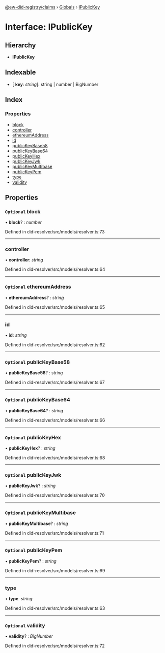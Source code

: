 [@ew-did-registry/claims](../README.md) › [Globals](../globals.md) › [IPublicKey](ipublickey.md)

# Interface: IPublicKey

## Hierarchy

* **IPublicKey**

## Indexable

* \[ **key**: *string*\]: string | number | BigNumber

## Index

### Properties

* [block](ipublickey.md#optional-block)
* [controller](ipublickey.md#controller)
* [ethereumAddress](ipublickey.md#optional-ethereumaddress)
* [id](ipublickey.md#id)
* [publicKeyBase58](ipublickey.md#optional-publickeybase58)
* [publicKeyBase64](ipublickey.md#optional-publickeybase64)
* [publicKeyHex](ipublickey.md#optional-publickeyhex)
* [publicKeyJwk](ipublickey.md#optional-publickeyjwk)
* [publicKeyMultibase](ipublickey.md#optional-publickeymultibase)
* [publicKeyPem](ipublickey.md#optional-publickeypem)
* [type](ipublickey.md#type)
* [validity](ipublickey.md#optional-validity)

## Properties

### `Optional` block

• **block**? : *number*

Defined in did-resolver/src/models/resolver.ts:73

___

###  controller

• **controller**: *string*

Defined in did-resolver/src/models/resolver.ts:64

___

### `Optional` ethereumAddress

• **ethereumAddress**? : *string*

Defined in did-resolver/src/models/resolver.ts:65

___

###  id

• **id**: *string*

Defined in did-resolver/src/models/resolver.ts:62

___

### `Optional` publicKeyBase58

• **publicKeyBase58**? : *string*

Defined in did-resolver/src/models/resolver.ts:67

___

### `Optional` publicKeyBase64

• **publicKeyBase64**? : *string*

Defined in did-resolver/src/models/resolver.ts:66

___

### `Optional` publicKeyHex

• **publicKeyHex**? : *string*

Defined in did-resolver/src/models/resolver.ts:68

___

### `Optional` publicKeyJwk

• **publicKeyJwk**? : *string*

Defined in did-resolver/src/models/resolver.ts:70

___

### `Optional` publicKeyMultibase

• **publicKeyMultibase**? : *string*

Defined in did-resolver/src/models/resolver.ts:71

___

### `Optional` publicKeyPem

• **publicKeyPem**? : *string*

Defined in did-resolver/src/models/resolver.ts:69

___

###  type

• **type**: *string*

Defined in did-resolver/src/models/resolver.ts:63

___

### `Optional` validity

• **validity**? : *BigNumber*

Defined in did-resolver/src/models/resolver.ts:72
